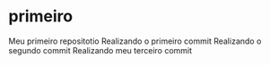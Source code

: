 # primeiro
 Meu primeiro repositotio
 Realizando o primeiro commit
Realizando o segundo commit 
Realizando meu terceiro commit
